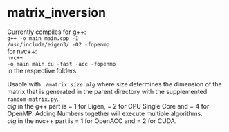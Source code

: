 # matrix_inversion
Currently compiles for g++:<br>
<code>g++ -o main main.cpp -I /usr/include/eigen3/ -O2 -fopenmp</code><br>
for nvc++:<br>
<code>nvc++ -o main main.cu -fast -acc -fopenmp</code><br>
in the respective folders.

Usable with <code>./matrix _size_ _alg_</code> where size determines the dimension of the matrix that is generated in the parent directory with the supplemented <code>random-matrix.py</code>.<br>
_alg_ in the g++ part is = 1 for Eigen, = 2 for CPU Single Core and = 4 for OpenMP. Adding Numbers together will execute multiple algorithms.<br>
_alg_ in the nvc++ part is = 1 for OpenACC and = 2 for CUDA.
